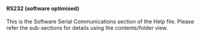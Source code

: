 <div class="section">

<div class="titlepage">

<div>

<div>

#### <span id="rs232_software_optimised"></span>RS232 (software optimised)

</div>

</div>

</div>

This is the Software Serial Communications section of the Help file.
Please refer the sub-sections for details using the contents/folder
view.

</div>
